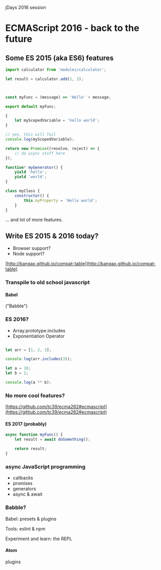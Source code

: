 jDays 2016 session

# ECMAScript 2016 - back to the future
## Some ES 2015 (aka ES6) features

```javascript
import calculator from 'modules/calculator';

let result = calculator.add(1, 2);



const myFunc = (message) => 'Hello' + message;

export default myFunc;
```

```javascript
{
    let myScopedVariable = 'hello world';
}

// yes, this will fail
console.log(myScopedVariable);
```

```javascript
return new Promise((resolve, reject) => {
    // do async stuff here
});
```

```javascript
function* myGenerator() {
    yield 'hello';
    yield 'world';
}
```

```javascript
class myClass {
    constructor() {
        this.myProperty = 'Hello world';
    }
}
```

... and lot of more features.

## Write ES 2015 & 2016 today?
- Browser support?
- Node support?

[http://kangax.github.io/compat-table](http://kangax.github.io/compat-table)

### Transpile to old school javascript
#### Babel
("Babble")

### ES 2016?
- Array.prototype.includes
- Exponentiation Operator

```javascript

let arr = [1, 2, 3];

console.log(arr.includes(3));

let a = 10;
let b = 2;

console.log(a ** b);
```

### No more cool features?
[https://github.com/tc39/ecma262#ecmascript](https://github.com/tc39/ecma262#ecmascript)

#### ES 2017 (probably)

```javascript
async function myFunc() {
    let result = await doSomething();

    return result;
}
```

### async JavaScript programming
- callbacks
- promises
- generators
- async & await

### Babble?
Babel: presets & plugins

Tools: eslint & npm

Experiment and learn: the REPL

#### Atom
plugins
